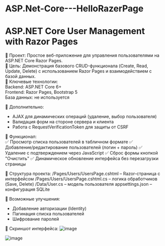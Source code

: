 # ASP.Net-Core---HelloRazerPage
ASP.NET Core User Management with Razor Pages
===
🔹 Проект: Простое веб-приложение для управления пользователями на ASP.NET Core Razor Pages. <br />
🔹 Цель: Демонстрация базового CRUD-функционала (Create, Read, Update, Delete) с использованием Razor Pages и взаимодействием с базой данных. <br />
🔹 Ключевые технологии: <br />
Backend: ASP.NET Core 6+ <br />
Frontend: Razor Pages, Bootstrap 5 <br />
База данных: не используется <br />

🔹 Дополнительно:
- AJAX для динамических операций (удаление, выбор пользователя)
- Валидация форм на стороне сервера и клиента
- Работа с RequestVerificationToken для защиты от CSRF

🔹 Функционал: <br>
✅ Просмотр списка пользователей в табличном формате
✅ Добавление/редактирование пользователей (логин + пароль)
✅ Удаление с подтверждением через JavaScript
✅ Сброс формы кнопкой "Очистить"
✅ Динамическое обновление интерфейса без перезагрузки страницы

🔹 Структура проекта:
/Pages/Users/UsersPage.cshtml – Razor-страница с интерфейсом
/Pages/Users/UsersPage.cshtml.cs – логика обработчиков (Save, Delete)
/Data/User.cs – модель пользователя
appsettings.json – конфигурация SQLite

🔹 Возможные улучшения:
- Добавление авторизации (Identity)
- Пагинация списка пользователей
- Шифрование паролей
    
🔹 Скриншот интерфейса:
![image](https://github.com/user-attachments/assets/e85bfc02-46e5-4fba-8a39-74f45b9f12b8)

![image](https://github.com/user-attachments/assets/bf5fb65c-a889-4e69-a7ea-949f6479a6ca)


